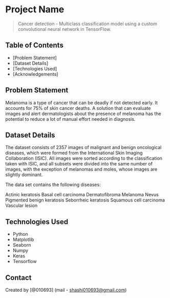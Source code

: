# Project Name
> Cancer detection - Multiclass classification model using a custom convolutional neural network in TensorFlow.


## Table of Contents
* [Problem Statement]
* [Dataset Details]
* [Technologies Used]
* [Acknowledgements]

<!-- You can include any other section that is pertinent to your problem -->

## Problem Statement
Melanoma is a type of cancer that can be deadly if not detected early. It accounts for 75% of skin cancer deaths. A solution that can evaluate images and alert dermatologists about the presence of melanoma has the potential to reduce a lot of manual effort needed in diagnosis.


## Dataset Details
The dataset consists of 2357 images of malignant and benign oncological diseases, which were formed from the International Skin Imaging Collaboration (ISIC). All images were sorted according to the classification taken with ISIC, and all subsets were divided into the same number of images, with the exception of melanomas and moles, whose images are slightly dominant.


The data set contains the following diseases:

Actinic keratosis
Basal cell carcinoma
Dermatofibroma
Melanoma
Nevus
Pigmented benign keratosis
Seborrheic keratosis
Squamous cell carcinoma
Vascular lesion

<!-- You don't have to answer all the questions - just the ones relevant to your project. -->


<!-- You don't have to answer all the questions - just the ones relevant to your project. -->


## Technologies Used
- Python
- Matplotlib
- Seaborn
- Numpy
- Keras
- Tensorflow

<!-- As the libraries versions keep on changing, it is recommended to mention the version of library used in this project -->


## Contact
Created by [@010693] (mail - shashi010693@gmail.com)


<!-- Optional -->
<!-- ## License -->
<!-- This project is open source and available under the [... License](). -->

<!-- You don't have to include all sections - just the one's relevant to your project -->